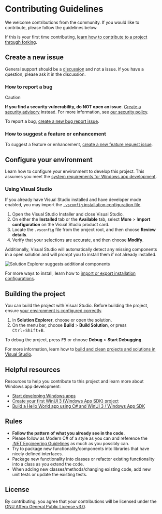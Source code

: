 # Contributing Guidelines

We welcome contributions from the community. If you would like to contribute, please follow the guidelines below.

If this is your first time contributing, [learn how to contribute to a project through forking](https://docs.github.com/en/get-started/exploring-projects-on-github/contributing-to-a-project).

## Create a new issue

General support should be a [discussion](https://github.com/RyanLua/FluentAutoClicker/discussions) and not a issue. If you have a question, please ask it in the discussion.

### How to report a bug

> [!CAUTION]
> **If you find a security vulnerability, do NOT open an issue.** [Create a security advisory](https://docs.github.com/en/code-security/security-advisories/working-with-repository-security-advisories/creating-a-repository-security-advisory#creating-a-security-advisory) instead. For more information, see [our security policy](https://github.com/RyanLua/FluentAutoClicker?tab=security-ov-file#readme).

To report a bug, [create a new bug report issue](https://github.com/RyanLua/FluentAutoClicker/issues/new?template=bug_report.yml).

### How to suggest a feature or enhancement

To suggest a feature or enhancement, [create a new feature request issue](https://github.com/RyanLua/FluentAutoClicker/issues/new?template=feature_request.yml).

## Configure your environment

Learn how to configure your environment to develop this project. This assumes you meet the [system requirements for Windows app development](https://learn.microsoft.com/en-us/windows/apps/windows-app-sdk/system-requirements).

### Using Visual Studio

If you already have Visual Studio installed and have developer mode enabled, you may import the [`.vsconfig` installation configuration file](../.vsconfig).

1. Open the Visual Studio Installer and close Visual Studio.
1. On either the **Installed** tab or the **Available** tab, select **More** > **Import configuration** on the Visual Studio product card.
1. Locate the `.vsconfig` file from the project root, and then choose **Review details**.
1. Verify that your selections are accurate, and then choose **Modify**.

Additionally, Visual Studio will automatically detect any missing components in a open solution and will prompt you to install them if not already installed.

![Solution Explorer suggests additional components](https://learn.microsoft.com/en-us/visualstudio/install/media/vs-2019/solution-explorer-config-file.png?view=vs-2022)

For more ways to install, learn how to [import or export installation configurations](https://learn.microsoft.com/en-us/visualstudio/install/import-export-installation-configurations?view=vs-2022).

## Building the project

You can build the project with Visual Studio. Before building the project, ensure [your environment is configured correctly](#configure-your-environment).

1. In **Solution Explorer**, choose or open the solution.
1. On the menu bar, choose **Build** > **Build Solution**, or press <kbd>Ctrl</kbd>+<kbd>Shift</kbd>+<kbd>B</kbd>.

To debug the project, press <kbd>F5</kbd> or choose **Debug** > **Start Debugging**.

For more information, learn how to [build and clean projects and solutions in Visual Studio](https://learn.microsoft.com/en-us/visualstudio/install/import-export-installation-configurations?view=vs-2022).

## Helpful resources

Resources to help you contribute to this project and learn more about Windows app development:

* [Start developing Windows apps](https://learn.microsoft.com/en-us/windows/apps/get-started/start-here)
* [Create your first WinUI 3 (Windows App SDK) project](https://learn.microsoft.com/en-us/windows/apps/winui/winui3/create-your-first-winui3-app)
* [Build a Hello World app using C# and WinUI 3 / Windows App SDK](https://learn.microsoft.com/en-us/windows/apps/how-tos/hello-world-winui3)

## Rules

* **Follow the pattern of what you already see in the code.**
* Please follow as Modern C# of a style as you can and reference the [.NET Engineering Guidelines](https://github.com/dotnet/aspnetcore/wiki/Engineering-guidelines) as much as you possibly can.
* Try to package new functionality/components into libraries that have nicely defined interfaces.
* Package new functionality into classes or refactor existing functionality into a class as you extend the code.
* When adding new classes/methods/changing existing code, add new unit tests or update the existing tests.

## License

By contributing, you agree that your contributions will be licensed under the [GNU Affero General Public License v3.0](https://github.com/RyanLua/FluentAutoClicker?tab=AGPL-3.0-1-ov-file#readme).

